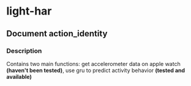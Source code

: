 # light-har

## Document action_identity

### Description
Contains two main functions: get accelerometer data on apple watch **(haven't been tested)**, use gru to predict activity behavior **(tested and available)**
